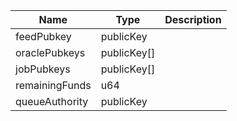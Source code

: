 | Name           | Type        | Description |
| -------------- | ----------- | ----------- |
| feedPubkey     | publicKey   |             |
| oraclePubkeys  | publicKey[] |             |
| jobPubkeys     | publicKey[] |             |
| remainingFunds | u64         |             |
| queueAuthority | publicKey   |             |
